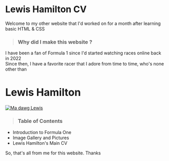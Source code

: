 # Lewis Hamilton CV
Welcome to my other website that I'd worked on for a month after learning basic HTML & CSS  
  
> ### **Why did I make this website ?**
I have been a fan of Formula 1 since I'd started watching races online back in 2022  
Since then, I have a favorite racer that I adore from time to time, who's none other than  
**<h1 style="font-size: 32px; font-weight: bold;">Lewis Hamilton</h1>**
[![Ma dawg Lewis](https://www.formula1.com/content/dam/fom-website/manual/Misc/2021preseason/Mercedes2021Launch/M256865.jpg)](https://www.formula1.com/en/drivers/hall-of-fame/Lewis_Hamilton.html)  
  
> ### **Table of Contents**
- Introduction to Formula One
- Image Gallery and Pictures
- Lewis Hamilton's Main CV  

So, that's all from me for this website. Thanks


